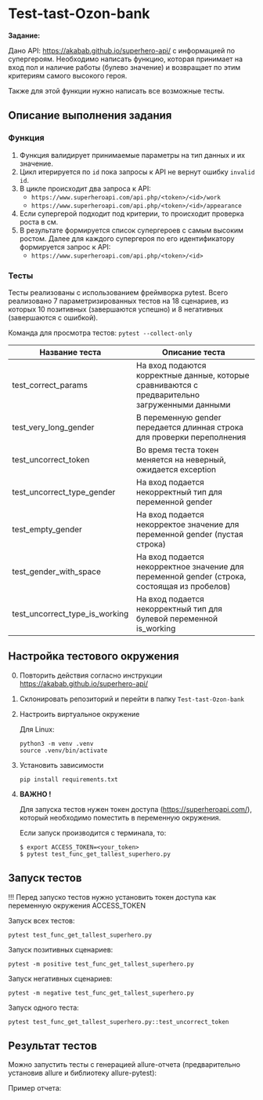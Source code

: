 # Test-tast-Ozon-bank

**Задание:**

Дано API: https://akabab.github.io/superhero-api/ с информацией по супергероям.
Необходимо написать функцию, которая принимает на вход пол и наличие работы (булево значение) и возвращает по этим критериям самого высокого героя.

Также для этой функции нужно написать все возможные тесты.

## Описание выполнения задания
### Функция
1. Функция валидирует принимаемые параметры на тип данных и их значение.
2. Цикл итерируется по `id` пока запросы к API не вернут ошибку `invalid id`.
3. В цикле происходит два запроса к API:
   - `https://www.superheroapi.com/api.php/<token>/<id>/work`
   - `https://www.superheroapi.com/api.php/<token>/<id>/appearance`
4. Если супергерой подходит под критерии, то происходит проверка роста в см.
5. В результате формируется список супергероев с самым высоким ростом. Далее для каждого супергероя по его идентификатору формируется запрос к API:
   - `https://www.superheroapi.com/api.php/<token>/<id>` 

### Тесты
Тесты реализованы с использованием фреймворка pytest. Всего реализовано 7 параметризированных тестов на 18 сценариев, из которых 10 позитивных (завершаются успешно) и 8 негативных (завершаются с ошибкой).

Команда для просмотра тестов:
`pytest --collect-only`

| Название теста                 | Описание теста                                                                                 |
| ------------------------------ | ---------------------------------------------------------------------------------------------- |
| test_correct_params            | На вход подаются корректные данные, которые сравниваются с предварительно загруженными данными |
| test_very_long_gender          | В переменную gender передается длинная строка для проверки переполнения                        |
| test_uncorrect_token           | Во время теста токен меняется на неверный, ожидается exception                                 |
| test_uncorrect_type_gender     | На вход подается некорректный тип для переменной gender                                        |
| test_empty_gender              | На вход подается некорректое значение для переменной gender (пустая строка)                    |
| test_gender_with_space         | На вход подается некорректное значение для переменной gender (строка, состоящая из пробелов)   |
| test_uncorrect_type_is_working | На вход подается некорректный тип для булевой переменной is_working                            |



## Настройка тестового окружения

0) Повторить действия согласно инструкции https://akabab.github.io/superhero-api/
1) Склонировать репозиторий и перейти в папку `Test-tast-Ozon-bank`

2) Настроить виртуальное окружение

    Для Linux:
    ```
    python3 -m venv .venv
    source .venv/bin/activate
    ```
3) Установить зависимости
   ```
   pip install requirements.txt
   ```
4) **ВАЖНО !**

   Для запуска тестов нужен токен доступа (https://superheroapi.com/), который необходимо поместить в переменную окружения.

   Если запуск производится с терминала, то:

   ```
   $ export ACCESS_TOKEN=<your_token>
   $ pytest test_func_get_tallest_superhero.py
   ```

## Запуск тестов

!!! Перед запуско тестов нужно установить токен доступа как переменную окружения ACCESS_TOKEN

Запуск всех тестов:
```
pytest test_func_get_tallest_superhero.py
```
Запуск позитивных сценариев:
```
pytest -m positive test_func_get_tallest_superhero.py
```
Запуск негативных сценариев:
```
pytest -m negative test_func_get_tallest_superhero.py
```
Запуск одного теста:
```
pytest test_func_get_tallest_superhero.py::test_uncorrect_token
```

## Результат тестов
Можно запустить тесты с генерацией allure-отчета (предварительно установив allure и библиотеку allure-pytest):

Пример отчета:
